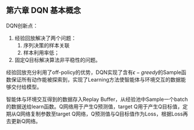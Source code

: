 ## 第六章 DQN 基本概念

DQN创新点：
1.  经验回放解决了两个问题：
    1. 序列决策的样本关联 
    2. 样本利用率低；
2. 固定Q目标解决算法非平稳性的问题。

经验回放充分利用了off-policy的优势，DQN实现了含有$\epsilon-greedy$的Sample函数保证所有动作能被探索到，实现了Learning方法使智能体与环境交互的数据能够交付给模型。

智能体与环境交互得到的数据存入Replay Buffer，从经验池中Sample一个batch的数据送给learn函数。Q网络用于产生Q预测值，target Q用于产生Q目标值，定期从Q网络复制参数至target Q网络，Q预测值与Q目标值作为Loss，根据Loss再去更新Q网络。

